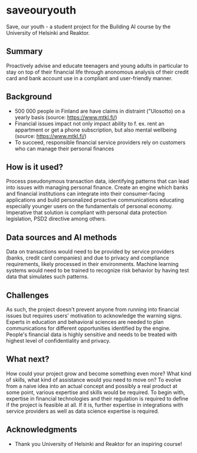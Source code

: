 # saveouryouth
Save, our youth - a student project for the Building AI course by the University of Helsinki and Reaktor.

## Summary
Proactively advise and educate teenagers and young adults in particular to stay on top of their financial life through anonomous analysis of their credit card and bank account use in a compliant and user-friendly manner.

## Background
* 500 000 people in Finland are have claims in distraint ("Ulosotto) on a yearly basis (source: https://www.mtkl.fi/)
* Financial issues impact not only impact ability to f. ex. rent an appartment or get a phone subscription, but also mental wellbeing (source: https://www.mtkl.fi/)
* To succeed, responsible financial service providers rely on customers who can manage their personal finances

## How is it used?
Process pseudonymous transaction data, identifying patterns that can lead into issues with managing personal finance. Create an engine which banks and financial institutions can integrate into their consumer-facing applications and build personalized proactive communications educating especially younger users on the fundamentals of personal economy. Imperative that solution is compliant with personal data protection legislation, PSD2 directive among others.

## Data sources and AI methods
Data on transactions would need to be provided by service providers (banks, credit card companies) and due to privacy and compliance requirements, likely processed in their environments. Machine learning systems would need to be trained to recognize risk behavior by having test data that simulates such patterns.

## Challenges
As such, the project doesn't prevent anyone from running into financial issues but requires users' motivation to acknowledge the warning signs. Experts in education and behavioral sciences are needed to plan communications for different opportunities identified by the engine. People's financial data is highly sensitive and needs to be treated with highest level of confidentiality and privacy.

## What next?

How could your project grow and become something even more? What kind of skills, what kind of assistance would you  need to move on? 
To evolve from a naive idea into an actual concept and possibly a real product at some point, various expertise and skills would be required. To begin with, expertise in financial technologies and their regulation is required to define if the project is feasible at all. If it is, further expertise in integrations with service providers as well as data science expertise is required.


## Acknowledgments

* Thank you University of Helsinki and Reaktor for an inspiring course!
